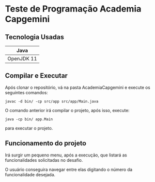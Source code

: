 # Teste de Programação Academia Capgemini

## Tecnologia Usadas
<table>
    <thead>
        <tr>
            <th>Java</th>
        </tr>
    </thead>
    <tbody>
        <tr>
            <td>OpenJDK 11</td>
        </tr>
    </tbody>
</table>

## Compilar e Executar
Após clonar o repositório, vá na pasta AcademiaCapgemini e execute os seguintes comandos:

    javac -d bin/ -cp src/app src/app/Main.java

O comando anterior irá compilar o projeto, após isso, execute:

    java -cp bin/ app.Main

para executar o projeto.

## Funcionamento do projeto
Irá surgir um pequeno menu, após a execução, que listará as funcionalidades solicitadas no desafio.

O usuário conseguira navegar entre elas digitando o número da funcionalidade desejada.
